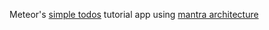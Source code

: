 Meteor's [simple todos](https://www.meteor.com/tutorials/react) tutorial app using [mantra architecture](https://kadirahq.github.io/mantra/#sec-Mantra-Modules)
